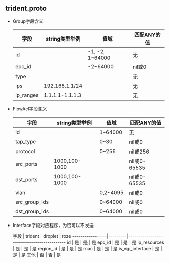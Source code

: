 trident.proto
-------------

* Group字段含义

     字段      | string类型举例        | 值域            | 匹配ANY的值
     ----------|-----------------------|-----------------|-------------
     id        |                       | -1, -2, 1~64000 | 无
     epc_id    |                       | -2~64000        | nil或0
     type      |                       |                 | 无
     ips       | 192.168.1.1/24        |                 | 无
     ip_ranges | 1.1.1.1-1.1.1.3       |                 | 无

* FlowAcl字段含义

     字段           | string类型举例        | 值域         | 匹配ANY的值
     ---------------|-----------------------|--------------|----------------
     id             |                       | 1~64000      | 无
     tap_type       |                       | 0~30         | nil或0
     protocol       |                       | 0~256        | nil或256
     src_ports      | 1000,100-1000         |              | nil或0-65535
     dst_ports      | 1000,100-1000         |              | nil或0-65535
     vlan           |                       | 0,2~4095     | nil或0
     src_group_ids  |                       | 0~64000      | nil或0
     dst_group_ids  |                       | 0~64000      | nil或0

* Interface字段对应程序，为否可以不发送

     字段             | trident | droplet | roze
     -----------------|---------|-------------------------------------------
     id               | 是      | 是      | 是
     epc_id           | 是      | 是      | 是
     ip_resources     | 是      | 是      | 是
     region_id        | 是      | 是      | 是
     mac              | 是      | 是      | 是
     is_vip_interface | 是      | 是      | 是
     其他             | 否      | 否      | 是
